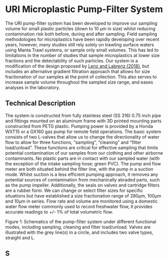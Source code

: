 # URI Microplastic Pump-Filter System

The URI pump-filter system has been developed to improve our sampling volume for small plastic particles (down to 10 μm in size) whilst reducing contamination risk both before, during and after sampling. Field sampling methodologies for microplastics have been rapidly developing over recent years, however, many studies still rely solely on trawling surface waters using Manta Trawl systems, or sample only small volumes. This has led to limitations in the number of studies that sample microplastics at lower size fractions and the detectability of such particles. Our system is a modification of the design proposed by [Lenz and Labrenz (2018)](https://www.mdpi.com/2073-4441/10/8/1055), but includes an alternative gradient filtration approach that allows for size fractionation of our samples at the point of collection. This also serves to increase sample volume throughout the sampled size range, and eases analyses in the laboratory.



## Technical Description

The system is constructed from fully stainless steel (SS 316) 0.75 inch pipe and fittings mounted on an aluminum frame with 3D printed mounting parts constructed from PETG plastic. Pumping power is provided by a Honda WXT15 or a GX160 gas pump for remote field operations. The basic system consists of two L-valves that allow us to change the directionality of water flow to allow for three functions, “sampling”, “cleaning” and “filter load/unload”. These functions are critical for effective sampling that limits potential contamination of our samples from our clothing and other airborne contaminants. No plastic parts are in contact with our sampled water (with the exception of the intake sampling hose; green PVC). The pump and flow meter are both situated behind the filter line, with the pump in a suction mode. Whilst suction is a less efficient pumping approach, it removes any potential sources of contamination from mechanically abraded parts, such as the pump impeller. Additionally, the seals on valves and cartridge filters are a rubber form. We can change or select filter sizes for specific situations but have established a size fractionation range of 280μm, 100μm and 10μm in series. Flow rate and volume are monitored using a domestic water flow meter commonly used to record freshwater flow, it provides accurate readings to +/- 1% of total volumetric flow.




Figure 1: Schematics of the pump-filter system under different functional modes, including sampling, cleaning and filter load/unload. Valves are illustrated with the grey line(s) in a circle, and includes two valve types, straight and L.

## S
